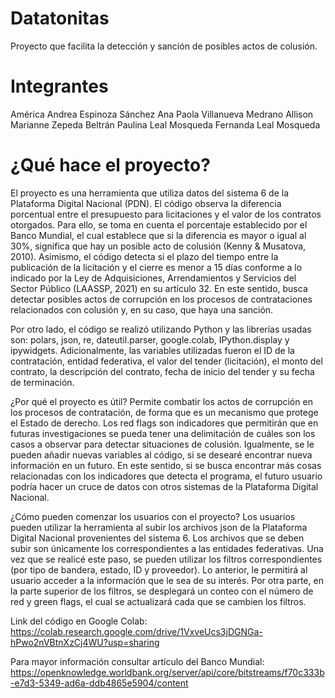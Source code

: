# Datatonitas
Proyecto que facilita la detección y sanción de posibles actos de colusión.

# Integrantes
América Andrea Espinoza Sánchez
Ana Paola Villanueva Medrano
Allison Marianne Zepeda Beltrán
Paulina Leal Mosqueda
Fernanda Leal Mosqueda

# ¿Qué hace el proyecto?
El proyecto es una herramienta que utiliza datos del sistema 6 de la Plataforma Digital Nacional (PDN). El código observa la diferencia porcentual entre el presupuesto para licitaciones y el valor de los contratos otorgados. Para ello, se toma en cuenta el porcentaje establecido por el Banco Mundial, el cual establece que si la diferencia es mayor o igual al 30%, significa que hay un posible acto de colusión (Kenny & Musatova, 2010). Asimismo, el código detecta si el plazo del tiempo entre la publicación de la licitación y el cierre es menor a 15 días conforme a lo indicado por la Ley de Adquisiciones, Arrendamientos y Servicios del Sector Público (LAASSP, 2021) en su artículo 32. En este sentido, busca detectar posibles actos de corrupción en los procesos de contrataciones relacionados con colusión y, en su caso, que haya una sanción.

Por otro lado, el código se realizó utilizando Python y las librerías usadas son: polars, json, re, dateutil.parser, google.colab, IPython.display y ipywidgets. Adicionalmente, las variables utilizadas fueron el ID de la contratación, entidad federativa, el valor del tender (licitación), el monto del contrato, la descripción del contrato, fecha de inicio del tender y su fecha de terminación.

¿Por qué el proyecto es útil?
Permite combatir los actos de corrupción en los procesos de contratación, de forma que es un mecanismo que protege el Estado de derecho. Los red flags son indicadores que permitirán que en futuras investigaciones se pueda tener una delimitación de cuáles son los casos a observar para detectar situaciones de colusión. Igualmente, se le pueden añadir nuevas variables al código, si se desearé encontrar nueva información en un futuro. En este sentido, si se busca encontrar más cosas relacionadas con los indicadores que detecta el programa,  el futuro usuario podría hacer un cruce de datos con otros sistemas de la Plataforma Digital Nacional.

¿Cómo pueden comenzar los usuarios con el proyecto?
Los usuarios pueden utilizar la herramienta al subir los archivos json de la Plataforma Digital Nacional provenientes del sistema 6. Los archivos que se deben subir son únicamente los correspondientes a las entidades federativas. Una vez que se realicé este paso, se pueden utilizar los filtros correspondientes (por tipo de bandera, estado, ID y proveedor). Lo anterior, le permitirá al usuario acceder a la información que le sea de su interés. Por otra parte, en la parte superior de los filtros, se desplegará un conteo con el número de red y green flags, el cual se actualizará cada que se cambien los filtros.

Link del código en Google Colab: https://colab.research.google.com/drive/1VxveUcs3jDGNGa-hPwo2nVBtnXzCj4WU?usp=sharing

Para mayor información consultar artículo del Banco Mundial: https://openknowledge.worldbank.org/server/api/core/bitstreams/f70c333b-e7d3-5349-ad6a-ddb4865e5904/content

